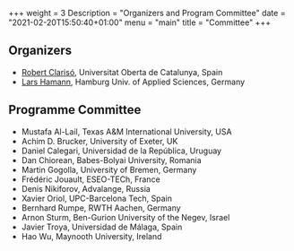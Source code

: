 +++
weight = 3
Description = "Organizers and Program Committee"
date = "2021-02-20T15:50:40+01:00"
menu = "main"
title = "Committee"
+++

## Organizers

* [Robert Clarisó](https://robertclariso.github.io), Universitat Oberta de Catalunya, Spain
* [Lars Hamann](https://www.haw-hamburg.de/en/university/employees/detail/person/person/show/lars-hamann/172/), Hamburg Univ. of Applied Sciences, Germany

## Programme Committee 

* Mustafa Al-Lail, Texas A&M International University, USA 
* Achim D. Brucker, University of Exeter, UK
* Daniel Calegari, Universidad de la República, Uruguay
* Dan Chiorean, Babes-Bolyai University, Romania
* Martin Gogolla, University of Bremen, Germany
* Frédéric Jouault, ESEO-TECh, France
* Denis Nikiforov, Advalange, Russia
* Xavier Oriol, UPC-Barcelona Tech, Spain
* Bernhard Rumpe, RWTH Aachen, Germany
* Arnon Sturm, Ben-Gurion University of the Negev, Israel
* Javier Troya, Universidad de Málaga, Spain
* Hao Wu, Maynooth University, Ireland



